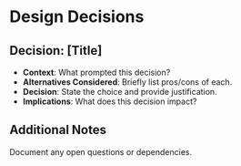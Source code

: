 # Design Decisions

## Decision: [Title]
- **Context**: What prompted this decision?
- **Alternatives Considered**: Briefly list pros/cons of each.
- **Decision**: State the choice and provide justification.
- **Implications**: What does this decision impact?

## Additional Notes
Document any open questions or dependencies.
